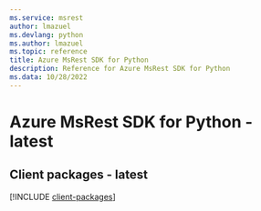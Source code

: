 ```yaml
---
ms.service: msrest
author: lmazuel
ms.devlang: python
ms.author: lmazuel
ms.topic: reference
title: Azure MsRest SDK for Python
description: Reference for Azure MsRest SDK for Python
ms.data: 10/28/2022
---
```

# Azure MsRest SDK for Python - latest

## Client packages - latest
[!INCLUDE [client-packages](msrest-client-index.md)]